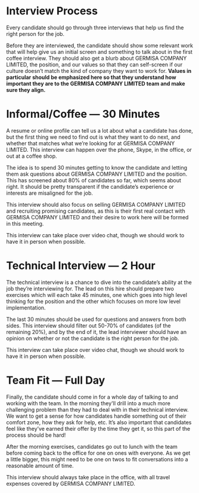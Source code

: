 # Interview Process

Every candidate should go through three interviews that help us find the right person for the job.

Before they are interviewed, the candidate should show some relevant work that will help give us an initial screen and something to talk about in the first coffee interview. They should also get a blurb about GERMISA COMPANY LIMITED, the position, and our values so that they can self-screen if our culture doesn’t match the kind of company they want to work for. **Values in particular should be emphasized here so that they understand how important they are to the GERMISA COMPANY LIMITED team and make sure they align.**

# Informal/Coffee — 30 Minutes

A resume or online profile can tell us a lot about what a candidate has done, but the first thing we need to find out is what they want to do next, and whether that matches what we’re looking for at GERMISA COMPANY LIMITED. This interview can happen over the phone, Skype, in the office, or out at a coffee shop.

The idea is to spend 30 minutes getting to know the candidate and letting them ask questions about GERMISA COMPANY LIMITED and the position. This has screened about 80% of candidates so far, which seems about right. It should be pretty transparent if the candidate’s experience or interests are misaligned for the job.

This interview should also focus on selling GERMISA COMPANY LIMITED and recruiting promising candidates, as this is their first real contact with GERMISA COMPANY LIMITED and their desire to work here will be formed in this meeting.

This interview can take place over video chat, though we should work to have it in person when possible.

# Technical Interview — 2 Hour

The technical interview is a chance to dive into the candidate’s ability at the job they’re interviewing for. The lead on this hire should prepare two exercises which will each take 45 minutes, one which goes into high level thinking for the position and the other which focuses on more low level implementation.

The last 30 minutes should be used for questions and answers from both sides. This interview should filter out 50-70% of candidates (of the remaining 20%), and by the end of it, the lead interviewer should have an opinion on whether or not the candidate is the right person for the job.

This interview can take place over video chat, though we should work to have it in person when possible.

# Team Fit — Full Day

Finally, the candidate should come in for a whole day of talking to and working with the team. In the morning they'll drill into a much more challenging problem than they had to deal with in their technical interview. We want to get a sense for how candidates handle something out of their comfort zone, how they ask for help, etc. It’s also important that candidates feel like they’ve earned their offer by the time they get it, so this part of the process should be hard!

After the morning exercises, candidates go out to lunch with the team before coming back to the office for one on ones with everyone. As we get a little bigger, this might need to be one on twos to fit conversations into a reasonable amount of time.

This interview should always take place in the office, with all travel expenses covered by GERMISA COMPANY LIMITED.
